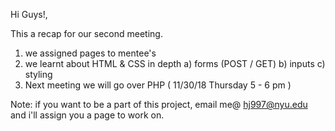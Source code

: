 Hi Guys!,

This a recap for our second meeting.
1) we assigned pages to mentee's 
2) we learnt about HTML & CSS in depth
    a) forms (POST / GET)
    b) inputs
    c) styling
3) Next meeting we will go over PHP ( 11/30/18 Thursday 5 - 6 pm )

Note:
if you want to be a part of this project, email me@ hj997@nyu.edu and i'll assign you a page to work on.
